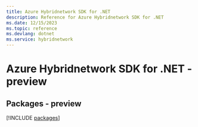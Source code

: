 ```yaml
---
title: Azure Hybridnetwork SDK for .NET
description: Reference for Azure Hybridnetwork SDK for .NET
ms.date: 12/15/2023
ms.topic: reference
ms.devlang: dotnet
ms.service: hybridnetwork
---
```

# Azure Hybridnetwork SDK for .NET - preview
## Packages - preview
[!INCLUDE [packages](hybridnetwork-index.md)]
